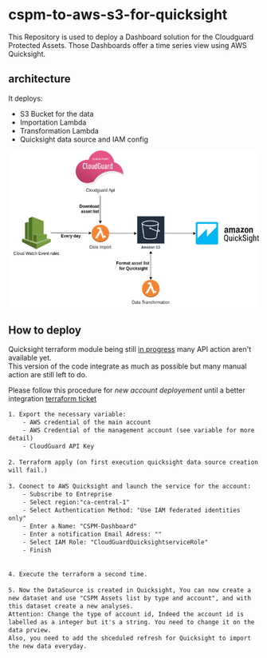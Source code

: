 
# cspm-to-aws-s3-for-quicksight
This Repository is used to deploy a Dashboard solution for the Cloudguard Protected Assets.
Those Dashboards offer a time series view using AWS Quicksight.


## architecture
It deploys:
- S3 Bucket for the data
- Importation Lambda
- Transformation Lambda
- Quicksight data source and IAM config

![](Cloudguard-Dashboard-arch.png)

## How to deploy

Quicksight terraform module being still [in progress](https://github.com/hashicorp/terraform-provider-aws/issues/10990) many API action aren't available yet.  
This version of the code integrate as much as possible but many manual action are still left to do.

Please follow this procedure for *new account deployement* until a better integration [terraform ticket](https://github.com/hashicorp/terraform-provider-aws/issues/10990)

    1. Export the necessary variable:
        - AWS credential of the main account
        - AWS Credential of the management account (see variable for more detail)
        - CloudGuard API Key
        
    2. Terraform apply (on first execution quicksight data source creation will fail.)

    3. Coonect to AWS Quicksight and launch the service for the account:
        - Subscribe to Entreprise
        - Select region:"ca-central-1"
        - Select Authentication Method: "Use IAM federated identities only"
        - Enter a Name: "CSPM-Dashboard" 
        - Enter a notification Email Adress: ""
        - Select IAM Role: "CloudGuardQuicksightserviceRole"
        - Finish


    4. Execute the terraform a second time.

    5. Now the DataSource is created in Quicksight, You can now create a new dataset and use "CSPM Assets list by type and account", and with this dataset create a new analyses.
    Attention: Change the type of account id, Indeed the account id is labelled as a integer but it's a string. You need to change it on the data prview.  
    Also, you need to add the shceduled refresh for Quicksight to import the new data everyday.


